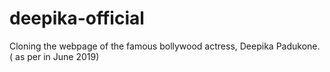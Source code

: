 # deepika-official
Cloning the webpage of the famous bollywood actress, Deepika Padukone. ( as per in June 2019)
